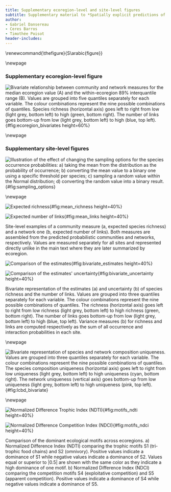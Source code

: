 ```yaml
---
title: Supplementary ecoregion-level and site-level figures
subtitle: Supplementary material to *Spatially explicit predictions of food web structure from regional level data*
author:
- Gabriel Dansereau
- Ceres Barros
- Timothée Poisot
header-includes:
---
```


\renewcommand{\thefigure}{S\arabic{figure}}
<!-- \setcounter{figure}{0} -->

\newpage

### Supplementary ecoregion-level figure

<!-- Ecoregion bivariate -->

![Bivariate relationship between community and network measures for the median ecoregion value (A) and the within-ecoregion 89% interquantile range (B). Values are grouped into five quantiles separately for each variable. The colour combinations represent the nine possible combinations of quantiles. Species richness (horizontal axis) goes left to right from low (light grey, bottom left) to high (green, bottom right). The number of links goes bottom-up from low (light grey, bottom left) to high (blue, top left).](figures/ecoregion_bivariates.png){#fig:ecoregion_bivariates height=60%}

\newpage

### Supplementary site-level figures

<!-- Sampling options -->

![Illustration of the effect of changing the sampling options for the species occurrence probabilities: a) taking the mean from the distribution as the probability of occurrence; b) converting the mean value to a binary one using a specific threshold per species; c) sampling a random value within the Normal distribution; d) converting the random value into a binary result.](figures/richness_all.png){#fig:sampling_options}

\newpage

<!-- Main richness & links figures -->

<div id="fig:mean" class="subfigures">

  ![Expected richness](figures/richness_mean.png){#fig:mean_richness height=40%}

  ![Expected number of links](figures/links_mean.png){#fig:mean_links height=40%}

Site-level examples of a community measure (a, expected species richness) and a network one (b, expected number of links). Both measures are assembled from the predicted probabilistic communities and networks, respectively. Values are measured separately for all sites and represented directly unlike in the main text where they are later summarized by ecoregion.

</div>

<!-- Bivariate figures -->

<div id="fig:bivariate" class="subfigures">

  ![Comparison of the estimates](figures/bivariate_richness_links.png){#fig:bivariate_estimates height=40%}

  ![Comparison of the estimates' uncertainty](figures/bivariate_richness_links_variance.png){#fig:bivariate_uncertainty height=40%}

Bivariate representation of the estimates (a) and uncertainty (b) of species richness and the number of links. Values are grouped into three quantiles separately for each variable. The colour combinations represent the nine possible combinations of quantiles. The richness (horizontal axis) goes left to right from low richness (light grey, bottom left) to high richness (green, bottom right). The number of links goes bottom-up from low (light grey, bottom left) to high (blue, top left). Variance measures (b) for richness and links are computed respectively as the sum of all occurrence and interaction probabilities in each site.

</div>

\newpage

<!-- LCBD -->

![Bivariate representation of species and network composition uniqueness. Values are grouped into three quantiles separately for each variable. The colour combinations represent the nine possible combinations of quantiles. The species composition uniqueness (horizontal axis) goes left to right from low uniqueness (light grey, bottom left) to high uniqueness (cyan, bottom right). The network uniqueness (vertical axis) goes bottom-up from low uniqueness (light grey, bottom left) to high uniqueness (pink, top left).](figures/lcbd_bivariate_mean.png){#fig:lcbd_bivariate}

\newpage

<!-- Motif figures -->

<div id="fig:motifs" class="subfigures">

  ![Normalized Difference Trophic Index (NDTI)](figures/motifs_NDI_trophic.png){#fig:motifs_ndti height=40%}

  ![Normalized Difference Competition Index (NDCI)](figures/motifs_NDI_competition.png){#fig:motifs_ndci height=40%}

Comparison of the dominant ecological motifs across ecoregions. a) Normalized Difference Index (NDTI) comparing the trophic motifs S1 (tri-trophic food chains) and S2 (omnivory). Positive values indicate a dominance of S1 while negative values indicate a dominance of S2. Values equal or superior to |0.5| are shown with the same color as they indicate a high dominance of one motif. b) Normalized Difference Index (NDCI) comparing the competition motifs S4 (exploitative competition) and S5 (apparent competition). Positive values indicate a dominance of S4 while negative values indicate a dominance of S5.

</div>
